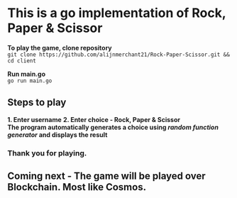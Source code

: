 # This is a go implementation of Rock, Paper & Scissor

**To play the game, clone repository**
<br>
`git clone https://github.com/alijnmerchant21/Rock-Paper-Scissor.git && cd client`

**Run main.go**
<br>
`go run main.go`

## Steps to play
**1. Enter username**
**2. Enter choice - Rock, Paper & Scissor**
<br>
**The program automatically generates a choice using *random function generator* and displays the result**

### Thank you for playing.

## Coming next - The game will be played over Blockchain. Most like Cosmos.